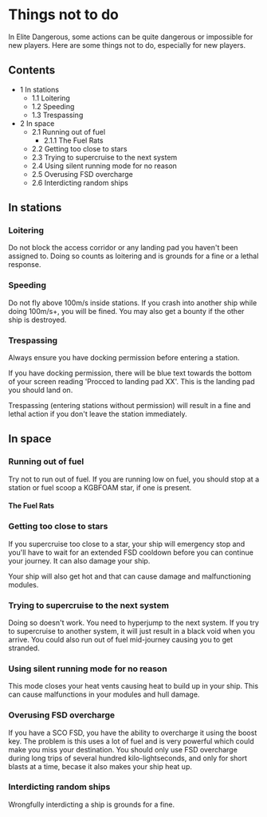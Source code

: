 # Things not to do
In Elite Dangerous, some actions can be quite dangerous or impossible for new players. Here are some things not to do, especially for new players.

## Contents

- 1 In stations
    - 1.1 Loitering
    - 1.2 Speeding
    - 1.3 Trespassing
- 2 In space
    - 2.1 Running out of fuel
        - 2.1.1 The Fuel Rats
    - 2.2 Getting too close to stars
    - 2.3 Trying to supercruise to the next system
    - 2.4 Using silent running mode for no reason
    - 2.5 Overusing FSD overcharge
    - 2.6 Interdicting random ships

## In stations

### Loitering

Do not block the access corridor or any landing pad you haven't been assigned to. Doing so counts as loitering and is grounds for a fine or a lethal response.

### Speeding

Do not fly above 100m/s inside stations. If you crash into another ship while doing 100m/s+, you will be fined. You may also get a bounty if the other ship is destroyed.

### Trespassing

Always ensure you have docking permission before entering a station. 

If you have docking permission, there will be blue text towards the bottom of your screen reading 'Procced to landing pad XX'. This is the landing pad you should land on.

Trespassing (entering stations without permission) will result in a fine and lethal action if you don't leave the station immediately.

## In space

### Running out of fuel

Try not to run out of fuel. If you are running low on fuel, you should stop at a station or fuel scoop a KGBFOAM star, if one is present.

#### The Fuel Rats

### Getting too close to stars

If you supercruise too close to a star, your ship will emergency stop and you'll have to wait for an extended FSD cooldown before you can continue your journey. It can also damage your ship.

Your ship will also get hot and that can cause damage and malfunctioning modules.

### Trying to supercruise to the next system

Doing so doesn't work. You need to hyperjump to the next system. If you try to supercruise to another system, it will just result in a black void when you arrive. You could also run out of fuel mid-journey causing you to get stranded.

### Using silent running mode for no reason

This mode closes your heat vents causing heat to build up in your ship. This can cause malfunctions in your modules and hull damage.

### Overusing FSD overcharge

If you have a SCO FSD, you have the ability to overcharge it using the boost key. The problem is this uses a lot of fuel and is very powerful which could make you miss your destination. You should only use FSD overcharge during long trips of several hundred kilo-lightseconds, and only for short blasts at a time, becase it also makes your ship heat up.

### Interdicting random ships

Wrongfully interdicting a ship is grounds for a fine.
